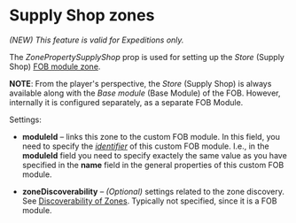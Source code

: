 # Supply Shop zones

*(NEW) This feature is valid for Expeditions only.*

The *ZonePropertySupplyShop* prop is used for setting up the *Store* (Supply Shop) [FOB module zone](./zones_of_fob_modules_overview.md).

**NOTE**: From the player's perspective, the *Store* (Supply Shop) is always available along with the *Base module* (Base Module) of the FOB. However, internally it is configured separately, as a separate FOB Module.

Settings:

-   **moduleId** – links this zone to the custom FOB module. In this field, you need to specify the [*identifier*][fob_module_identifier] of this custom FOB module. I.e., in the **moduleId** field you need to specify exactely the same value as you have specified in the **name** field in the general properties of this custom FOB module.

-   **zoneDiscoverability** – *(Optional)* settings related to the zone discovery. See [Discoverability of Zones](./../discoverability_of_zones.md). Typically not specified, since it is a FOB module.


[fob_module_identifier]: ./../../../../../custom_gameplay_entities/fob_modules/general_properties_of_fob_modules.md